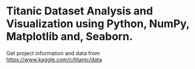 # Titanic Dataset Analysis and Visualization using Python, NumPy, Matplotlib and, Seaborn.

Get project information and data from
https://www.kaggle.com/c/titanic/data
